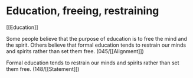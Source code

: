 # Education, freeing, restraining

[[Education]]

Some people believe that the purpose of education is to free the mind and the spirit.
Others believe that formal education tends to restrain our minds and spirits rather than set them free.
(045/[[Alignment]])

Formal education tends to restrain our minds and spirits rather than set them free.
(148/[[Statement]])
